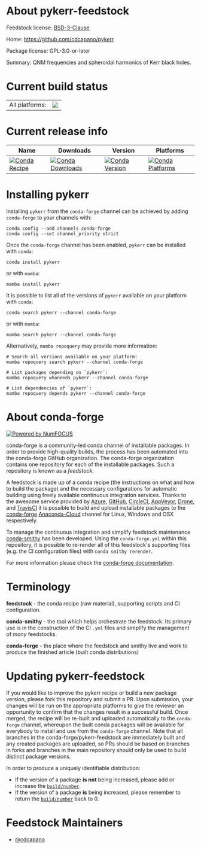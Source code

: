 About pykerr-feedstock
======================

Feedstock license: [BSD-3-Clause](https://github.com/conda-forge/pykerr-feedstock/blob/main/LICENSE.txt)

Home: https://github.com/cdcapano/pykerr

Package license: GPL-3.0-or-later

Summary: QNM frequencies and spheroidal harmonics of Kerr black holes.

Current build status
====================


<table><tr><td>All platforms:</td>
    <td>
      <a href="https://dev.azure.com/conda-forge/feedstock-builds/_build/latest?definitionId=20046&branchName=main">
        <img src="https://dev.azure.com/conda-forge/feedstock-builds/_apis/build/status/pykerr-feedstock?branchName=main">
      </a>
    </td>
  </tr>
</table>

Current release info
====================

| Name | Downloads | Version | Platforms |
| --- | --- | --- | --- |
| [![Conda Recipe](https://img.shields.io/badge/recipe-pykerr-green.svg)](https://anaconda.org/conda-forge/pykerr) | [![Conda Downloads](https://img.shields.io/conda/dn/conda-forge/pykerr.svg)](https://anaconda.org/conda-forge/pykerr) | [![Conda Version](https://img.shields.io/conda/vn/conda-forge/pykerr.svg)](https://anaconda.org/conda-forge/pykerr) | [![Conda Platforms](https://img.shields.io/conda/pn/conda-forge/pykerr.svg)](https://anaconda.org/conda-forge/pykerr) |

Installing pykerr
=================

Installing `pykerr` from the `conda-forge` channel can be achieved by adding `conda-forge` to your channels with:

```
conda config --add channels conda-forge
conda config --set channel_priority strict
```

Once the `conda-forge` channel has been enabled, `pykerr` can be installed with `conda`:

```
conda install pykerr
```

or with `mamba`:

```
mamba install pykerr
```

It is possible to list all of the versions of `pykerr` available on your platform with `conda`:

```
conda search pykerr --channel conda-forge
```

or with `mamba`:

```
mamba search pykerr --channel conda-forge
```

Alternatively, `mamba repoquery` may provide more information:

```
# Search all versions available on your platform:
mamba repoquery search pykerr --channel conda-forge

# List packages depending on `pykerr`:
mamba repoquery whoneeds pykerr --channel conda-forge

# List dependencies of `pykerr`:
mamba repoquery depends pykerr --channel conda-forge
```


About conda-forge
=================

[![Powered by
NumFOCUS](https://img.shields.io/badge/powered%20by-NumFOCUS-orange.svg?style=flat&colorA=E1523D&colorB=007D8A)](https://numfocus.org)

conda-forge is a community-led conda channel of installable packages.
In order to provide high-quality builds, the process has been automated into the
conda-forge GitHub organization. The conda-forge organization contains one repository
for each of the installable packages. Such a repository is known as a *feedstock*.

A feedstock is made up of a conda recipe (the instructions on what and how to build
the package) and the necessary configurations for automatic building using freely
available continuous integration services. Thanks to the awesome service provided by
[Azure](https://azure.microsoft.com/en-us/services/devops/), [GitHub](https://github.com/),
[CircleCI](https://circleci.com/), [AppVeyor](https://www.appveyor.com/),
[Drone](https://cloud.drone.io/welcome), and [TravisCI](https://travis-ci.com/)
it is possible to build and upload installable packages to the
[conda-forge](https://anaconda.org/conda-forge) [Anaconda-Cloud](https://anaconda.org/)
channel for Linux, Windows and OSX respectively.

To manage the continuous integration and simplify feedstock maintenance
[conda-smithy](https://github.com/conda-forge/conda-smithy) has been developed.
Using the ``conda-forge.yml`` within this repository, it is possible to re-render all of
this feedstock's supporting files (e.g. the CI configuration files) with ``conda smithy rerender``.

For more information please check the [conda-forge documentation](https://conda-forge.org/docs/).

Terminology
===========

**feedstock** - the conda recipe (raw material), supporting scripts and CI configuration.

**conda-smithy** - the tool which helps orchestrate the feedstock.
                   Its primary use is in the construction of the CI ``.yml`` files
                   and simplify the management of *many* feedstocks.

**conda-forge** - the place where the feedstock and smithy live and work to
                  produce the finished article (built conda distributions)


Updating pykerr-feedstock
=========================

If you would like to improve the pykerr recipe or build a new
package version, please fork this repository and submit a PR. Upon submission,
your changes will be run on the appropriate platforms to give the reviewer an
opportunity to confirm that the changes result in a successful build. Once
merged, the recipe will be re-built and uploaded automatically to the
`conda-forge` channel, whereupon the built conda packages will be available for
everybody to install and use from the `conda-forge` channel.
Note that all branches in the conda-forge/pykerr-feedstock are
immediately built and any created packages are uploaded, so PRs should be based
on branches in forks and branches in the main repository should only be used to
build distinct package versions.

In order to produce a uniquely identifiable distribution:
 * If the version of a package **is not** being increased, please add or increase
   the [``build/number``](https://docs.conda.io/projects/conda-build/en/latest/resources/define-metadata.html#build-number-and-string).
 * If the version of a package **is** being increased, please remember to return
   the [``build/number``](https://docs.conda.io/projects/conda-build/en/latest/resources/define-metadata.html#build-number-and-string)
   back to 0.

Feedstock Maintainers
=====================

* [@cdcapano](https://github.com/cdcapano/)

